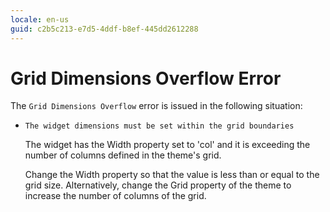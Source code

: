 ```yaml
---
locale: en-us
guid: c2b5c213-e7d5-4ddf-b8ef-445dd2612288
---
```


# Grid Dimensions Overflow Error

The `Grid Dimensions Overflow` error is issued in the following situation:

* `The widget dimensions must be set within the grid boundaries`
  
    The widget has the Width property set to 'col' and it is exceeding the number of columns defined in the theme's grid.
    
    Change the Width property so that the value is less than or equal to the grid size. Alternatively, change the Grid property of the theme to increase the number of columns of the grid.
